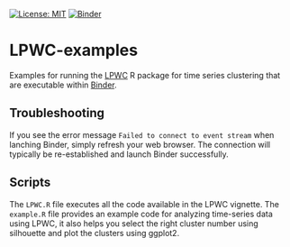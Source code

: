 [![License: MIT](https://img.shields.io/badge/License-MIT-yellow.svg)](https://opensource.org/licenses/MIT)
[![Binder](https://mybinder.org/badge_logo.svg)](https://mybinder.org/v2/gh/gitter-lab/LPWC-examples/master?urlpath=rstudio)

# LPWC-examples
Examples for running the [LPWC](https://github.com/gitter-lab/LPWC/) R package for time series clustering that are executable within [Binder](https://mybinder.org/).

## Troubleshooting
If you see the error message `Failed to connect to event stream` when lanching Binder, simply refresh your web browser.
The connection will typically be re-established and launch Binder successfully.

## Scripts
The `LPWC.R` file executes all the code available in the LPWC vignette.
The `example.R` file provides an example code for analyzing time-series data using LPWC, it also helps you select the right cluster number using silhouette and plot the clusters using ggplot2. 